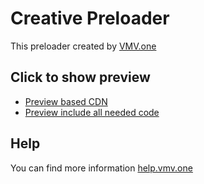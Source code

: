 # Creative Preloader

This preloader created by <a target="_blank" href="https://vmv.one">VMV.one</a>

## Click to show preview

- <a target="_blank" href="https://patronJS.github.io/vmv-test1_com/demo/demo-preview-cdn.html">Preview based CDN</a>
- <a target="_blank" href="https://patronJS.github.io/vmv-test1_com/demo/demo-preview-full.html">Preview include all needed code</a>

## Help

You can find more information <a target="_blank" href="https://help.vmv.one">help.vmv.one</a>
